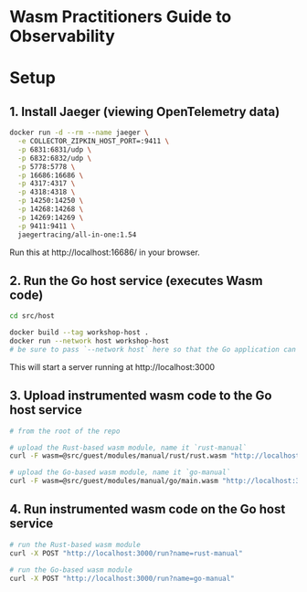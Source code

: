# Wasm Practitioners Guide to Observability

# Setup

## 1. Install Jaeger (viewing OpenTelemetry data)

```sh
docker run -d --rm --name jaeger \
  -e COLLECTOR_ZIPKIN_HOST_PORT=:9411 \
  -p 6831:6831/udp \
  -p 6832:6832/udp \
  -p 5778:5778 \
  -p 16686:16686 \
  -p 4317:4317 \
  -p 4318:4318 \
  -p 14250:14250 \
  -p 14268:14268 \
  -p 14269:14269 \
  -p 9411:9411 \
  jaegertracing/all-in-one:1.54
```

Run this at http://localhost:16686/ in your browser.


## 2. Run the Go host service (executes Wasm code) 

```sh
cd src/host

docker build --tag workshop-host .
docker run --network host workshop-host
# be sure to pass `--network host` here so that the Go application can reach Jaeger
```

This will start a server running at http://localhost:3000

## 3. Upload instrumented wasm code to the Go host service

```sh
# from the root of the repo

# upload the Rust-based wasm module, name it `rust-manual`
curl -F wasm=@src/guest/modules/manual/rust/rust.wasm "http://localhost:3000/upload?name=rust-manual"

# upload the Go-based wasm module, name it `go-manual`
curl -F wasm=@src/guest/modules/manual/go/main.wasm "http://localhost:3000/upload?name=go-manual"
```

## 4. Run instrumented wasm code on the Go host service

```sh
# run the Rust-based wasm module
curl -X POST "http://localhost:3000/run?name=rust-manual"

# run the Go-based wasm module
curl -X POST "http://localhost:3000/run?name=go-manual"
```
